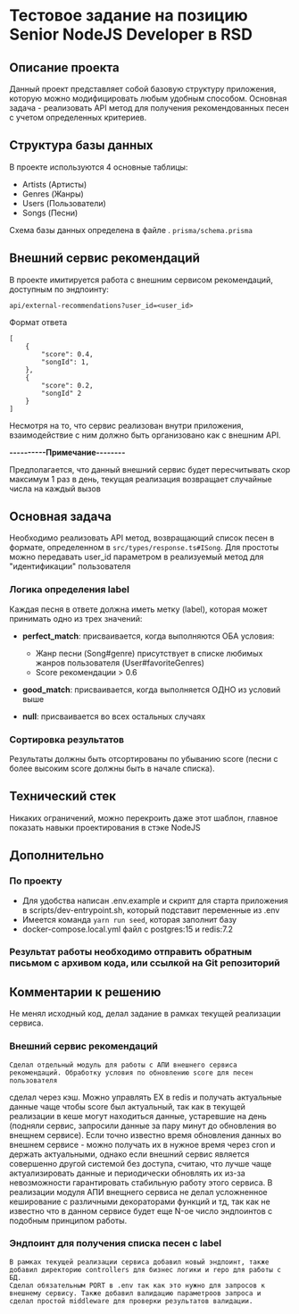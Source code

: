 # Тестовое задание на позицию Senior NodeJS Developer в RSD
## Описание проекта
Данный проект представляет собой базовую структуру приложения, которую можно модифицировать любым удобным способом. Основная задача - реализовать API метод для получения рекомендованных песен с учетом определенных критериев.
## Структура базы данных
В проекте используются 4 основные таблицы:
- Artists (Артисты)
- Genres (Жанры)
- Users (Пользователи)
- Songs (Песни)

Схема базы данных определена в файле . `prisma/schema.prisma`
## Внешний сервис рекомендаций
В проекте имитируется работа с внешним сервисом рекомендаций, доступным по эндпоинту:
``` 
api/external-recommendations?user_id=<user_id>
```
Формат ответа
```
[
    {
        "score": 0.4,
        "songId": 1,
    },
    {
        "score": 0.2,
        "songId" 2
    }
]
```
Несмотря на то, что сервис реализован внутри приложения, взаимодействие с ним должно быть организовано как с внешним API.

**----------Примечание--------**

Предполагается, что данный внешний сервис будет пересчитывать скор максимум 1 раз в день, текущая реализация возвращает случайные числа на каждый вызов
## Основная задача
Необходимо реализовать API метод, возвращающий список песен в формате, определенном в `src/types/response.ts#ISong`.
Для простоты можно передавать user_id параметром в реализуемый метод для "идентификации" пользователя
### Логика определения label
Каждая песня в ответе должна иметь метку (label), которая может принимать одно из трех значений:
- **perfect_match**: присваивается, когда выполняются ОБА условия:
    - Жанр песни (Song#genre) присутствует в списке любимых жанров пользователя (User#favoriteGenres)
    - Score рекомендации > 0.6

- **good_match**: присваивается, когда выполняется ОДНО из условий выше
- **null**: присваивается во всех остальных случаях

### Сортировка результатов
Результаты должны быть отсортированы по убыванию score (песни с более высоким score должны быть в начале списка).
## Технический стек
Никаких ограничений, можно перекроить даже этот шаблон, главное показать навыки проектирования в стэке NodeJS

## Дополнительно

### По проекту
- Для удобства написан .env.example и скрипт для старта приложения в scripts/dev-entrypoint.sh, который подставит переменные из .env
- Имеется команда `yarn run seed`, которая заполнит базу
- docker-compose.local.yml файл с postgres:15 и redis:7.2

### Результат работы необходимо отправить обратным письмом с архивом кода, или ссылкой на Git репозиторий

## Комментарии к решению
Не менял исходный код, делал задание в рамках текущей реализации сервиса.
### Внешний сервис рекомендаций
    Сделал отдельный модуль для работы с АПИ внешнего сервиса рекомендаций. Обработку условия по обновлению score для песен пользователя
сделал через кэш. Можно управлять EX в redis и получать актуальные данные чаще чтобы score был актуальный, так как в текущей реализации
в кеше могут находиться данные, устаревшие на день (подняли сервис, запросили данные за пару минут до обновления во внещнем сервисе).
Если точно известно время обновления данных во внешнем сервисе - можно получать их в нужное время через cron и держать актуальными,
однако если внешний сервис является совершенно другой системой без доступа, считаю, что лучше чаще актуализировать данные и периодически
обновлять их из-за невозможности гарантировать стабильную работу этого сервиса.
    В реализации модуля АПИ внещнего сервиса не делал усложненное кеширование с различными декораторами функций и тд, так как не
известно что в данном сервисе будет еще N-ое число эндпоинтов с подобным принципом работы.
### Эндпоинт для получения списка песен с label
    В рамках текущей реализации сервиса добавил новый эндпоинт, также добавил директорию controllers для бизнес логики и repo для работы с БД.
    Сделал обязательным PORT в .env так как это нужно для запросов к внешнему сервису. Также добавил валидацию параметроов запроса и
    сделал простой middleware для проверки результатов валидации.
